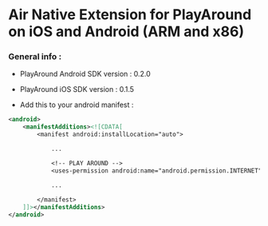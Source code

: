 Air Native Extension for PlayAround on iOS and Android (ARM and x86)
==================================

### General info :
- PlayAround Android SDK version : 0.2.0
- PlayAround iOS SDK version : 0.1.5
 
- Add this to your android manifest :

```xml
<android>
	<manifestAdditions><![CDATA[
		<manifest android:installLocation="auto">

			...

			<!-- PLAY AROUND -->
			<uses-permission android:name="android.permission.INTERNET"/>

			...
			
		</manifest>
	]]></manifestAdditions>
</android>
```